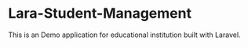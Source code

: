 # Lara-Student-Management
This is an Demo application for educational institution built with Laravel.
